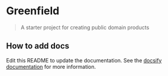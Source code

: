 # Greenfield

> A starter project for creating public domain products

## How to add docs

Edit this README to update the documentation. See the [docsify documentation](https://docsify.js.org) for more information.
